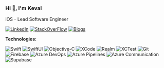 ### Hi 👋, I'm Keval
iOS - Lead Software Engineer

<p>
  <a href="https://www.linkedin.com/in/keval-vadoliya" target="_blank"><img alt="LinkedIn" src="https://img.shields.io/badge/linkedin-black.svg?&style=for-the-badge&logo=linkedin"/></a>
  <a href="https://stackoverflow.com/users/5828961/keval-vadoliya" target="_blank"><img alt="StackOverFlow" src="https://img.shields.io/badge/stackoverflow-black.svg?&style=for-the-badge&logo=stackoverflow"/></a>
  <a href="https://blog.kiprosh.com/author/keval-vadoliya/" target="_blank"><img alt="Blogs" src="https://img.shields.io/badge/Blogs-black.svg?&style=for-the-badge&logo=ghost"/></a>
</p>

**Technologies:**
<p>
<img alt="Swift" src="https://img.shields.io/badge/-Swift-black?style=flat-square&logo=swift"/>
<img alt="SwiftUI" src="https://img.shields.io/badge/-SwiftUI-black?style=flat-square&logo=swift"/>
<img alt="Objective-C" src="https://img.shields.io/badge/-Objective C-black?style=flat-square&logo=swift"/>
<img alt="XCode" src="https://img.shields.io/badge/-XCode-black?style=flat-square&logo=xcode"/>
<img alt="Realm" src="https://img.shields.io/badge/-realm-black?style=flat-square&logo=realm"/>
<img alt="XCTest" src="https://img.shields.io/badge/-XCTest-black?style=flat-square&logo=xcode"/>
<img alt="Git" src="https://img.shields.io/badge/-Git-black?style=flat-square&logo=git"/>
<img alt="Firebase" src="https://img.shields.io/badge/-Firebase-black?style=flat-square&logo=firebase"/>
<img alt="Azure DevOps" src="https://img.shields.io/badge/-Azure DevOps-black?style=flat-square&logo=azure devops"/>
<img alt="Azure Pipelines" src="https://img.shields.io/badge/-Azure Pipelines-black?style=flat-square&logo=azure pipelines"/>
<img alt="Azure Communication" src="https://img.shields.io/badge/-Azure Communication-black?style=flat-square&logo=azure devops"/>
<img alt="Supabase" src="https://img.shields.io/badge/-Supabase-black?style=flat-square&logo=supabase"/>
</p>

